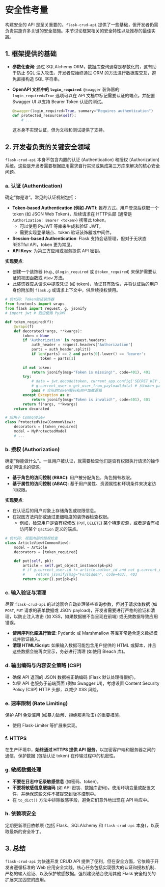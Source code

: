# 安全性考量

构建安全的 API 是至关重要的。`flask-crud-api` 提供了一些基础，但开发者仍需负责实施许多关键的安全措施。本节讨论框架相关的安全特性以及推荐的最佳实践。

## 1. 框架提供的基础

-   **参数化查询**: 通过 SQLAlchemy ORM，数据库查询通常是参数化的，这有助于防止 SQL 注入攻击。开发者应始终通过 ORM 的方法进行数据库交互，避免直接构造 SQL 字符串。
-   **OpenAPI 文档中的 `login_required`**: `@swagger` 装饰器的 `login_required=True` 选项可以在 API 文档中标记需要认证的端点，并配置 Swagger UI 以支持 Bearer Token 认证的测试。

    ```python
    @swagger(login_required=True, summary="Requires authentication")
    def protected_resource(self):
        # ...
    ```
    这本身不实现认证，但为文档和测试提供了支持。

## 2. 开发者负责的关键安全领域

`flask-crud-api` 本身不包含内置的认证 (Authentication) 和授权 (Authorization) 系统。这些是开发者需要根据应用需求自行实现或集成第三方库来解决的核心安全问题。

### a. 认证 (Authentication)

确定“你是谁”。常见的认证机制包括：

-   **Token-based Authentication (例如 JWT)**: 推荐方式。用户登录后获取一个 token (如 JSON Web Token)，后续请求在 HTTP头部 (通常是 `Authorization: Bearer <token>`) 携带此 token。
    -   可以使用 PyJWT 等库来生成和验证 JWT。
    -   需要实现登录端点、token 验证装饰器或中间件。
-   **Session-based Authentication**: Flask 支持会话管理，但对于无状态 RESTful API，token 更为常见。
-   **API Keys**: 为第三方应用或服务提供 API 密钥。

**实现要点**:

-   创建一个装饰器 (e.g., `@login_required` 或 `@token_required`) 来保护需要认证的视图函数或 `View` 方法。
-   此装饰器应从请求中提取凭证 (如 token)，验证其有效性，并将认证后的用户身份附加到 `flask.g` 或请求上下文中，供后续授权使用。

```python
# 伪代码: Token验证装饰器
from functools import wraps
from flask import request, g, jsonify
# import jwt # 假设使用 PyJWT

def token_required(f):
    @wraps(f)
    def decorated(*args, **kwargs):
        token = None
        if 'Authorization' in request.headers:
            auth_header = request.headers['Authorization']
            parts = auth_header.split()
            if len(parts) == 2 and parts[0].lower() == 'bearer':
                token = parts[1]
        
        if not token:
            return jsonify(msg="Token is missing!", code=401), 401
        try:
            # data = jwt.decode(token, current_app.config['SECRET_KEY'], algorithms=["HS256"])
            # g.current_user = get_user_from_payload(data) # 从token payload获取用户
            pass # 实际的token解码和用户加载逻辑
        except Exception as e:
            return jsonify(msg="Token is invalid!", code=401), 401
        return f(*args, **kwargs)
    return decorated

# 应用于 CommonView
class ProtectedView(CommonView):
    decorators = [token_required]
    model = MyProtectedModel
    # ...
```

### b. 授权 (Authorization)

确定“你能做什么”。一旦用户被认证，就需要检查他们是否有权限执行请求的操作或访问请求的资源。

-   **基于角色的访问控制 (RBAC)**: 用户被分配角色，角色拥有权限。
-   **基于属性的访问控制 (ABAC)**: 基于用户属性、资源属性和环境条件来决定访问权限。

**实现要点**:

-   在认证后的用户对象上存储角色或权限信息。
-   在视图方法内部或通过更细粒度的装饰器检查权限。
    -   例如，检查用户是否有权修改 (`PUT`, `DELETE`) 某个特定资源，或者是否有权访问某个 `@action` 定义的端点。

```python
# 伪代码: 视图内部的授权检查
class ArticleView(CommonView):
    model = Article
    decorators = [token_required]

    def put(self, pk):
        article = self.get_object_instance(pk=pk)
        # if g.current_user.id != article.author_id and not g.current_user.is_admin():
        #     return jsonify(msg="Forbidden", code=403), 403
        return super().put(pk=pk)
```

### c. 输入验证与清理

尽管 `flask-crud-api` 的过滤器会自动处理某些查询参数，但对于请求体数据 (如 `POST`, `PUT` 请求的表单数据或 JSON payload)，开发者需要进行严格的验证和清理，以防止注入攻击 (如 XSS，如果数据被不当呈现在前端) 或无效数据导致应用错误。

-   **使用序列化库进行验证**: Pydantic 或 Marshmallow 等库非常适合定义数据模式并验证输入。
-   **清理 HTML/Script**: 如果输入数据可能包含用户提供的 HTML 或脚本，并且这些数据会被再次显示，务必进行清理 (如使用 Bleach 库)。

### d. 输出编码与内容安全策略 (CSP)

-   确保 API 返回的 JSON 数据被正确编码 (Flask 默认处理得很好)。
-   如果 API 也服务于前端页面 (例如 Swagger UI)，考虑设置 Content Security Policy (CSP) HTTP 头部，以减少 XSS 风险。

### e. 速率限制 (Rate Limiting)

保护 API 免受滥用 (如暴力破解、拒绝服务攻击) 的重要措施。

-   使用 Flask-Limiter 等扩展来实现。

### f. HTTPS

在生产环境中，**始终通过 HTTPS 提供 API 服务**，以加密客户端和服务器之间的通信，保护数据 (包括认证 token) 在传输过程中的机密性。

### g. 敏感数据处理

-   **不要在日志中记录敏感信息** (如密码、token)。
-   **不要将敏感信息硬编码** (如 API 密钥、数据库密码)。使用环境变量或配置文件，并确保这些文件不被提交到版本控制中。
-   在 `to_dict()` 方法中排除敏感字段，避免它们意外地出现在 API 响应中。

### h. 依赖项安全

定期更新项目依赖项 (包括 Flask、SQLAlchemy 和 `flask-crud-api` 本身)，以获取最新的安全补丁。

## 3. 总结

`flask-crud-api` 为快速开发 CRUD API 提供了便利，但在安全方面，它依赖于开发者遵循标准的 Web 应用安全实践。核心任务包括实现强大的认证和授权机制、严格的输入验证、以及保护敏感数据。强烈建议结合使用其他 Flask 安全相关的扩展来加固您的应用。